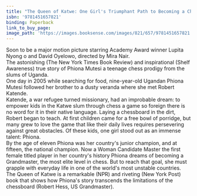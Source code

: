 ```yaml
---
title: "The Queen of Katwe: One Girl's Triumphant Path to Becoming a Chess Champion"
isbn: '9781451657821'
binding: Paperback
link_to_buy_page:
image_path: 'https://images.booksense.com/images/821/657/9781451657821.jpg'
---
```



Soon to be a major motion picture starring Academy Award winner Lupita Nyong o and David Oyelowo, directed by Mira Nair.&nbsp;
<br>The astonishing (The New York Times Book Review) and inspirational (Shelf Awareness) true story of Phiona Mutesi a teenage chess prodigy from the slums of Uganda.&nbsp;
<br>One day in 2005 while searching for food, nine-year-old Ugandan Phiona Mutesi followed her brother to a dusty veranda where she met Robert Katende.&nbsp;
<br>Katende, a war refugee turned missionary, had an improbable dream: to empower kids in the Katwe slum through chess a game so foreign there is no word for it in their native language. Laying a chessboard in the dirt, Robert began to teach. At first children came for a free bowl of porridge, but many grew to love the game that like their daily lives requires persevering against great obstacles. Of these kids, one girl stood out as an immense talent: Phiona.&nbsp;
<br>By the age of eleven Phiona was her country's junior champion, and at fifteen, the national champion. Now a Woman Candidate Master the first female titled player in her country's history Phiona dreams of becoming a Grandmaster, the most elite level in chess. But to reach that goal, she must grapple with everyday life in one of the world's most unstable countries. The Queen of Katwe is a remarkable (NPR) and riveting (New York Post) book that shows how Phiona's story transcends the limitations of the chessboard (Robert Hess, US Grandmaster).